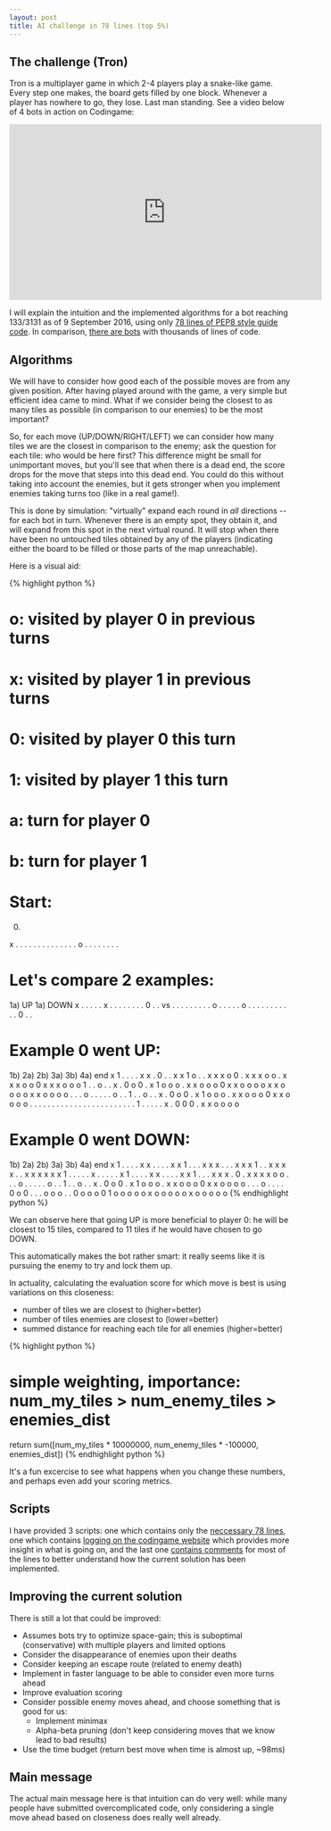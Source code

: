 ```yaml
---
layout: post
title: AI challenge in 78 lines (top 5%)
---
```


## The challenge (Tron)

Tron is a multiplayer game in which 2-4 players play a snake-like game. Every step one makes, the board gets filled by one block. Whenever a player has nowhere to go, they lose. Last man standing.  See a video below of 4 bots in action on Codingame:

<p style="text-align: center;"><iframe width="560" height="315" src="https://www.youtube.com/embed/PNRNwxia0Z4" frameborder="0" allowfullscreen></iframe></p>

I will explain the intuition and the implemented algorithms for a bot reaching 133/3131 as of 9 September 2016, using only [78 lines of PEP8 style guide code](https://gist.github.com/kootenpv/3d20fbc2e8cf37eaa045f8090a0216a7). In comparison, [there are bots](https://github.com/search?utf8=%E2%9C%93&q=codingame+tron) with thousands of lines of code.

## Algorithms

We will have to consider how good each of the possible moves are from any given position. After having played around with the game, a very simple but efficient idea came to mind. What if we consider being the closest to as many tiles as possible (in comparison to our enemies) to be the most important?

So, for each move (UP/DOWN/RIGHT/LEFT) we can consider how many tiles we are the closest in comparison to the enemy; ask the question for each tile: who would be here first? This difference might be small for unimportant moves, but you'll see that when there is a dead end, the score drops for the move that steps into this dead end. You could do this without taking into account the enemies, but it gets stronger when you implement enemies taking turns too (like in a real game!).

This is done by simulation: "virtually" expand each round in *all* directions -- for each bot in turn. Whenever there is an empty spot, they obtain it, and will expand from this spot in the next virtual round. It will stop when there have been no untouched tiles obtained by any of the players (indicating either the board to be filled or those parts of the map unreachable).

Here is a visual aid:

{% highlight python %}
# o: visited by player 0 in previous turns
# x: visited by player 1 in previous turns
# 0: visited by player 0 this turn
# 1: visited by player 1 this turn
# a: turn for player 0
# b: turn for player 1

# Start:
0)
x . . . . .
. . . . . .
. . . o . .
. . . . . .

# Let's compare 2 examples:
1a)  UP            1a) DOWN
x . . . . .        x . . . . .
. . . 0 . .   vs   . . . . . .
. . . o . .        . . . o . .
. . . . . .        . . . 0 . .

# Example 0 went UP:
1b)          2a)          2b)          3a)          3b)          4a)           end
x 1 . . . .  x x . 0 . .  x x 1 o . .  x x x o 0 .  x x x o o .  x x x o o 0   x x x o o o
1 . . o . .  x . 0 o 0 .  x 1 o o o .  x x o o o 0  x x o o o o  x x o o o o   x x o o o o
. . . o . .  . . . o . .  1 . . o . .  x . 0 o 0 .  x 1 o o o .  x x o o o 0   x x o o o o
. . . . . .  . . . . . .  . . . . . .  . . . . . .  1 . . . . .  x . 0 0 0 .   x x o o o o

# Example 0 went DOWN:
1b)          2a)          2b)          3a)          3b)          4a)           end
x 1 . . . .  x x . . . .  x x 1 . . .  x x x . . .  x x x 1 . .  x x x x . .   x x x x x x
1 . . . . .  x . . . . .  x 1 . . . .  x x . . . .  x x 1 . . .  x x x . 0 .   x x x x o o
. . . o . .  . . . o . .  1 . . o . .  x . 0 o 0 .  x 1 o o o .  x x o o o 0   x x o o o o
. . . o . .  . . 0 o 0 .  . . o o o .  . 0 o o o 0  1 o o o o o  x o o o o o   x o o o o o
{% endhighlight python %}

We can observe here that going UP is more beneficial to player 0: he will be closest to 15 tiles, compared to 11 tiles if he would have chosen to go DOWN.

This automatically makes the bot rather smart: it really seems like it is pursuing the enemy to try and lock them up.

In actuality, calculating the evaluation score for which move is best is using variations on this closeness:

- number of tiles we are closest to (higher=better)
- number of tiles enemies are closest to (lower=better)
- summed distance for reaching each tile for all enemies (higher=better)


{% highlight python %}
# simple weighting, importance: num_my_tiles > num_enemy_tiles > enemies_dist
return sum([num_my_tiles * 10000000, num_enemy_tiles * -100000, enemies_dist])
{% endhighlight python %}

It's a fun excercise to see what happens when you change these numbers, and perhaps even add your scoring metrics.

## Scripts

I have provided 3 scripts: one which contains only the <a href="https://gist.github.com/kootenpv/3d20fbc2e8cf37eaa045f8090a0216a7">neccessary 78 lines</a>, one which contains <a href="https://gist.github.com/kootenpv/af270c0a9f4b5c84dadbe6494b77c1c0">logging on the codingame website</a> which provides more insight in what is going on, and the last one <a href="https://gist.github.com/kootenpv/32d1a0d97e391392dec10a83070336f8">contains comments</a> for most of the lines to better understand how the current solution has been implemented.

## Improving the current solution

There is still a lot that could be improved:

- Assumes bots try to optimize space-gain; this is suboptimal (conservative) with multiple players and limited options
- Consider the disappearance of enemies upon their deaths
- Consider keeping an escape route (related to enemy death)
- Implement in faster language to be able to consider even more turns ahead
- Improve evaluation scoring
- Consider possible enemy moves ahead, and choose something that is good for us:
    - Implement minimax
    - Alpha-beta pruning (don't keep considering moves that we know lead to bad results)
- Use the time budget (return best move when time is almost up, ~98ms)

## Main message

The actual main message here is that intuition can do very well: while many people have submitted overcomplicated code, only considering a single move ahead based on closeness does really well already.
